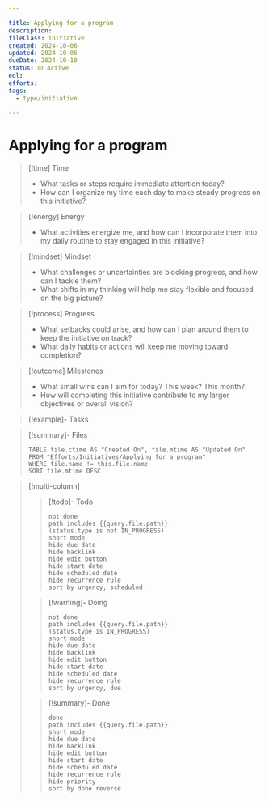 ```yaml
---

title: Applying for a program
description: 
fileClass: initiative
created: 2024-10-06
updated: 2024-10-06
dueDate: 2024-10-10
status: 🟨 Active
eol: 
efforts:
tags:
  - type/initiative
  
---
```


# Applying for a program

> [!time] Time
> - What tasks or steps require immediate attention today?
> - How can I organize my time each day to make steady progress on this initiative?

> [!energy] Energy
> - What activities energize me, and how can I incorporate them into my daily routine to stay engaged in this initiative?

> [!mindset] Mindset
> - What challenges or uncertainties are blocking progress, and how can I tackle them?
> - What shifts in my thinking will help me stay flexible and focused on the big picture?

> [!process] Progress
> - What setbacks could arise, and how can I plan around them to keep the initiative on track?
> - What daily habits or actions will keep me moving toward completion?

> [!outcome] Milestones
> - What small wins can I aim for today? This week? This month?
> - How will completing this initiative contribute to my larger objectives or overall vision?

> [!example]- Tasks

> [!summary]- Files
>
> ```dataview
> TABLE file.ctime AS "Created On", file.mtime AS "Updated On"
> FROM "Efforts/Initiatives/Applying for a program"
> WHERE file.name != this.file.name
> SORT file.mtime DESC
> ```


> [!multi-column]
>
> > [!todo]- Todo
> >
> > ```tasks
> > not done
> > path includes {{query.file.path}}
> > (status.type is not IN_PROGRESS)
> > short mode
> > hide due date
> > hide backlink
> > hide edit button
> > hide start date
> > hide scheduled date
> > hide recurrence rule
> > sort by urgency, scheduled
> > ```
>
> > [!warning]- Doing
> >
> > ```tasks
> > not done
> > path includes {{query.file.path}}
> > (status.type is IN_PROGRESS)
> > short mode
> > hide due date
> > hide backlink
> > hide edit button
> > hide start date
> > hide scheduled date
> > hide recurrence rule
> > sort by urgency, due
> > ```
>
> > [!summary]- Done
> >
> > ```tasks
> > done
> > path includes {{query.file.path}}
> > short mode
> > hide due date
> > hide backlink
> > hide edit button
> > hide start date
> > hide scheduled date
> > hide recurrence rule
> > hide priority
> > sort by done reverse
> > ```
